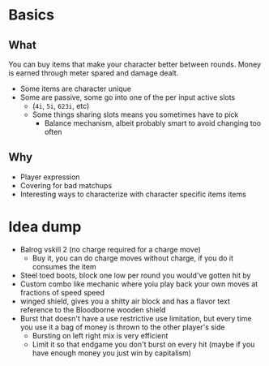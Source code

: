# Basics
## What
You can buy items that make your character better between rounds. Money is earned through meter spared and damage dealt.

- Some items are character unique
- Some are passive, some go into one of the per input active slots
	- (`4i`, `5i`, `623i`, etc)
	- Some things sharing slots means you sometimes have to pick
		- Balance mechanism, albeit probably smart to avoid changing too often

## Why
- Player expression
- Covering for bad matchups
- Interesting ways to characterize with character specific items items

# Idea dump
- Balrog vskill 2 (no charge required for a charge move)
	- Buy it, you can do charge moves without charge, if you do it consumes the item
- Steel toed boots, block one low per round you would've gotten hit by
- Custom combo like mechanic where yoiu play back your own moves at fractions of speed speed
- winged shield, gives you a shitty air block and has a flavor text reference to the Bloodborne wooden shield
- Burst that doesn't have a use restrictive use limitation, but every time you use it a bag of money is thrown to the other player's side
	- Bursting on left right mix is very efficient
	- Limit it so that endgame you don't burst on every hit (maybe if you have enough money you just win by capitalism)